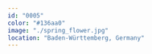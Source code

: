 ```yaml
---
id: "0005"
color: "#136aa0"
image: "./spring_flower.jpg"
location: "Baden-Württemberg, Germany"
---
```

